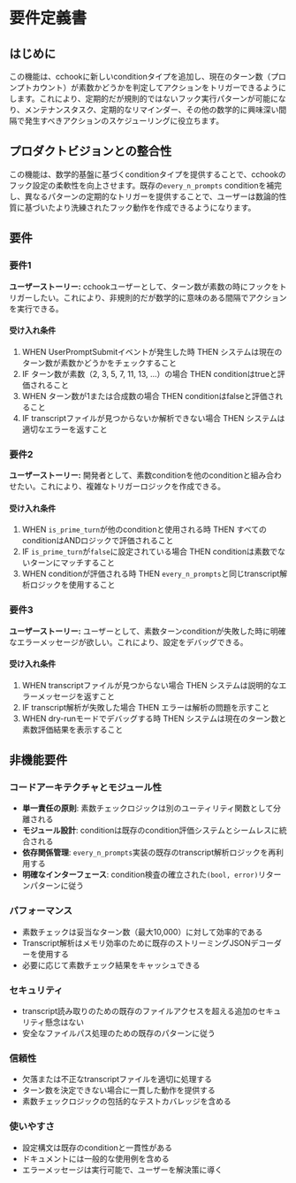# 要件定義書

## はじめに

この機能は、cchookに新しいconditionタイプを追加し、現在のターン数（プロンプトカウント）が素数かどうかを判定してアクションをトリガーできるようにします。これにより、定期的だが規則的ではないフック実行パターンが可能になり、メンテナンスタスク、定期的なリマインダー、その他の数学的に興味深い間隔で発生すべきアクションのスケジューリングに役立ちます。

## プロダクトビジョンとの整合性

この機能は、数学的基盤に基づくconditionタイプを提供することで、cchookのフック設定の柔軟性を向上させます。既存の`every_n_prompts` conditionを補完し、異なるパターンの定期的なトリガーを提供することで、ユーザーは数論的性質に基づいたより洗練されたフック動作を作成できるようになります。

## 要件

### 要件1

**ユーザーストーリー:** cchookユーザーとして、ターン数が素数の時にフックをトリガーしたい。これにより、非規則的だが数学的に意味のある間隔でアクションを実行できる。

#### 受け入れ条件

1. WHEN UserPromptSubmitイベントが発生した時 THEN システムは現在のターン数が素数かどうかをチェックすること
2. IF ターン数が素数（2, 3, 5, 7, 11, 13, ...）の場合 THEN conditionはtrueと評価されること
3. WHEN ターン数が1または合成数の場合 THEN conditionはfalseと評価されること
4. IF transcriptファイルが見つからないか解析できない場合 THEN システムは適切なエラーを返すこと

### 要件2

**ユーザーストーリー:** 開発者として、素数conditionを他のconditionと組み合わせたい。これにより、複雑なトリガーロジックを作成できる。

#### 受け入れ条件

1. WHEN `is_prime_turn`が他のconditionと使用される時 THEN すべてのconditionはANDロジックで評価されること
2. IF `is_prime_turn`が`false`に設定されている場合 THEN conditionは素数でないターンにマッチすること
3. WHEN conditionが評価される時 THEN `every_n_prompts`と同じtranscript解析ロジックを使用すること

### 要件3

**ユーザーストーリー:** ユーザーとして、素数ターンconditionが失敗した時に明確なエラーメッセージが欲しい。これにより、設定をデバッグできる。

#### 受け入れ条件

1. WHEN transcriptファイルが見つからない場合 THEN システムは説明的なエラーメッセージを返すこと
2. IF transcript解析が失敗した場合 THEN エラーは解析の問題を示すこと
3. WHEN dry-runモードでデバッグする時 THEN システムは現在のターン数と素数評価結果を表示すること

## 非機能要件

### コードアーキテクチャとモジュール性
- **単一責任の原則**: 素数チェックロジックは別のユーティリティ関数として分離される
- **モジュール設計**: conditionは既存のcondition評価システムとシームレスに統合される
- **依存関係管理**: `every_n_prompts`実装の既存のtranscript解析ロジックを再利用する
- **明確なインターフェース**: condition検査の確立された`(bool, error)`リターンパターンに従う

### パフォーマンス
- 素数チェックは妥当なターン数（最大10,000）に対して効率的である
- Transcript解析はメモリ効率のために既存のストリーミングJSONデコーダーを使用する
- 必要に応じて素数チェック結果をキャッシュできる

### セキュリティ
- transcript読み取りのための既存のファイルアクセスを超える追加のセキュリティ懸念はない
- 安全なファイルパス処理のための既存のパターンに従う

### 信頼性
- 欠落または不正なtranscriptファイルを適切に処理する
- ターン数を決定できない場合に一貫した動作を提供する
- 素数チェックロジックの包括的なテストカバレッジを含める

### 使いやすさ
- 設定構文は既存のconditionと一貫性がある
- ドキュメントには一般的な使用例を含める
- エラーメッセージは実行可能で、ユーザーを解決策に導く